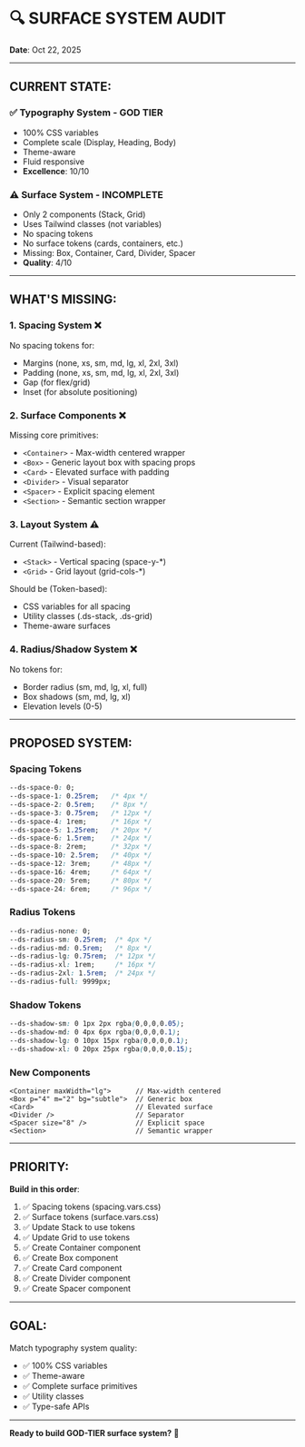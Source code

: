 # 🔍 SURFACE SYSTEM AUDIT

**Date**: Oct 22, 2025

---

## **CURRENT STATE:**

### ✅ **Typography System** - GOD TIER
- 100% CSS variables
- Complete scale (Display, Heading, Body)
- Theme-aware
- Fluid responsive
- **Excellence**: 10/10

### ⚠️ **Surface System** - INCOMPLETE
- Only 2 components (Stack, Grid)
- Uses Tailwind classes (not variables)
- No spacing tokens
- No surface tokens (cards, containers, etc.)
- Missing: Box, Container, Card, Divider, Spacer
- **Quality**: 4/10

---

## **WHAT'S MISSING:**

### **1. Spacing System** ❌
No spacing tokens for:
- Margins (none, xs, sm, md, lg, xl, 2xl, 3xl)
- Padding (none, xs, sm, md, lg, xl, 2xl, 3xl)
- Gap (for flex/grid)
- Inset (for absolute positioning)

### **2. Surface Components** ❌
Missing core primitives:
- `<Container>` - Max-width centered wrapper
- `<Box>` - Generic layout box with spacing props
- `<Card>` - Elevated surface with padding
- `<Divider>` - Visual separator
- `<Spacer>` - Explicit spacing element
- `<Section>` - Semantic section wrapper

### **3. Layout System** ⚠️
Current (Tailwind-based):
- `<Stack>` - Vertical spacing (space-y-*)
- `<Grid>` - Grid layout (grid-cols-*)

Should be (Token-based):
- CSS variables for all spacing
- Utility classes (.ds-stack, .ds-grid)
- Theme-aware surfaces

### **4. Radius/Shadow System** ❌
No tokens for:
- Border radius (sm, md, lg, xl, full)
- Box shadows (sm, md, lg, xl)
- Elevation levels (0-5)

---

## **PROPOSED SYSTEM:**

### **Spacing Tokens**
```css
--ds-space-0: 0;
--ds-space-1: 0.25rem;   /* 4px */
--ds-space-2: 0.5rem;    /* 8px */
--ds-space-3: 0.75rem;   /* 12px */
--ds-space-4: 1rem;      /* 16px */
--ds-space-5: 1.25rem;   /* 20px */
--ds-space-6: 1.5rem;    /* 24px */
--ds-space-8: 2rem;      /* 32px */
--ds-space-10: 2.5rem;   /* 40px */
--ds-space-12: 3rem;     /* 48px */
--ds-space-16: 4rem;     /* 64px */
--ds-space-20: 5rem;     /* 80px */
--ds-space-24: 6rem;     /* 96px */
```

### **Radius Tokens**
```css
--ds-radius-none: 0;
--ds-radius-sm: 0.25rem;  /* 4px */
--ds-radius-md: 0.5rem;   /* 8px */
--ds-radius-lg: 0.75rem;  /* 12px */
--ds-radius-xl: 1rem;     /* 16px */
--ds-radius-2xl: 1.5rem;  /* 24px */
--ds-radius-full: 9999px;
```

### **Shadow Tokens**
```css
--ds-shadow-sm: 0 1px 2px rgba(0,0,0,0.05);
--ds-shadow-md: 0 4px 6px rgba(0,0,0,0.1);
--ds-shadow-lg: 0 10px 15px rgba(0,0,0,0.1);
--ds-shadow-xl: 0 20px 25px rgba(0,0,0,0.15);
```

### **New Components**
```tsx
<Container maxWidth="lg">      // Max-width centered
<Box p="4" m="2" bg="subtle">  // Generic box
<Card>                         // Elevated surface
<Divider />                    // Separator
<Spacer size="8" />            // Explicit space
<Section>                      // Semantic wrapper
```

---

## **PRIORITY:**

**Build in this order**:
1. ✅ Spacing tokens (spacing.vars.css)
2. ✅ Surface tokens (surface.vars.css)
3. ✅ Update Stack to use tokens
4. ✅ Update Grid to use tokens
5. ✅ Create Container component
6. ✅ Create Box component
7. ✅ Create Card component
8. ✅ Create Divider component
9. ✅ Create Spacer component

---

## **GOAL:**

Match typography system quality:
- ✅ 100% CSS variables
- ✅ Theme-aware
- ✅ Complete surface primitives
- ✅ Utility classes
- ✅ Type-safe APIs

---

**Ready to build GOD-TIER surface system?** 🚀
